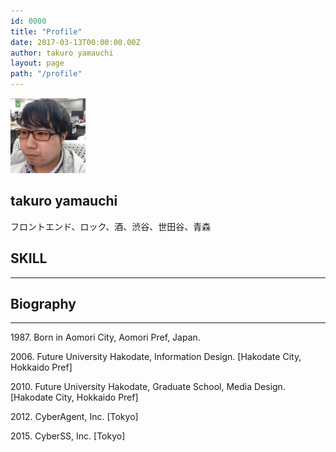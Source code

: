```yaml
---
id: 0000
title: "Profile"
date: 2017-03-13T00:00:00.00Z
author: takuro yamauchi
layout: page
path: "/profile"
---
```


<section class="text-xs-center">
  <div class="container">
    <img src="yamataku.jpg" alt="yamataku" class="rounded-circle mx-auto d-block" width="120px">
    <h1>takuro yamauchi</h1>
    <p class="lead text-muted">フロントエンド、ロック、酒、渋谷、世田谷、青森</p>
    <div class="service-box">
      <a href="https://github.com/tacrow"><i class="fa fa-github wow bounceIn" data-wow-duration="2.0s"></i></a>
      <a href="https://twitter.com/bluezz69"><i class="fa fa fa-twitter wow bounceIn" data-wow-duration="2.0s"></i></a>
      <a href="https://www.facebook.com/tacrow1969"><i class="fa fa fa-facebook wow bounceIn" data-wow-duration="2.0s"></i></a>
    </div>
  </div>
</section>

<section id="features" class="skill-container text-xs-center">
  <div class="container">
    <div class="row">
      <div class="col-lg-12 ">
        <h2 class="section-heading skill-title">SKILL </h2>
        <hr class="primary" />
      </div>
    </div>
  </div>
  <div class="container">
    <div class="row">
      <div class="col-lg-3 col-xs-6">
        <div class="service-box" data-toggle="tooltip" data-placement="top" title="HTML5">
          <i class="fa-4x devicons devicons-html5 wow bounceIn" data-wow-duration="2.0s"></i>
        </div>
      </div>
      <div class="col-lg-3 col-xs-6">
        <div class="service-box" data-toggle="tooltip" data-placement="top" title="CSS3">
          <i class="fa-4x devicons devicons-css3 wow bounceIn" data-wow-duration="2.0s"></i>
        </div>
      </div>
      <div class="col-lg-3 col-xs-6">
        <div class="service-box" data-toggle="tooltip" data-placement="top" title="JavaScript">
          <i class="fa-4x devicons devicons-javascript_badge wow bounceIn" data-wow-duration="2.0s"></i>
        </div>
      </div>
      <div class="col-lg-3 col-xs-6">
        <div class="service-box" data-toggle="tooltip" data-placement="top" title="Sass">
          <i class="fa-4x devicons devicons-sass wow bounceIn" data-wow-duration="2.0s"></i>
        </div>
      </div>
    </div>
    <div class="row">
      <div class="col-lg-3 col-xs-6">
        <div class="service-box" data-toggle="tooltip" data-placement="top" title="jquery">
          <i class="fa-4x devicons devicons-jquery wow bounceIn" data-wow-duration="2.0s"></i>
        </div>
      </div>
      <div class="col-lg-3 col-xs-6">
        <div class="service-box" data-toggle="tooltip" data-placement="top" title="React">
          <i class="fa-4x devicons devicons-react wow bounceIn" data-wow-duration="2.0s"></i>
        </div>
      </div>
      <div class="col-lg-3 col-xs-6">
        <div class="service-box" data-toggle="tooltip" data-placement="top" title="Angular">
          <i class="fa-4x devicons devicons-angular wow bounceIn" data-wow-duration="2.0s"></i>
        </div>
      </div>
      <div class="col-lg-3 col-xs-6">
        <div class="service-box" data-toggle="tooltip" data-placement="top" title="nodejs">
          <i class="fa-4x devicons devicons-nodejs wow bounceIn" data-wow-duration="2.0s"></i>
        </div>
      </div>
    </div>
    <div class="row">
      <div class="col-lg-3 col-xs-6">
        <div class="service-box" data-toggle="tooltip" data-placement="top" title="Gulp">
          <i class="fa-4x devicons devicons-gulp wow bounceIn" data-wow-duration="2.0s"></i>
        </div>
      </div>
      <div class="col-lg-3 col-xs-6">
        <div class="service-box" data-toggle="tooltip" data-placement="top" title="Sublime">
          <i class="fa-4x devicons devicons-sublime wow bounceIn" data-wow-duration="2.0s"></i>
        </div>
      </div>
      <div class="col-lg-3 col-xs-6">
        <div class="service-box" data-toggle="tooltip" data-placement="top" title="Git">
          <i class="fa-4x devicons devicons-git wow bounceIn" data-wow-duration="2.0s"></i>
        </div>
      </div>
    </div>
  </div>
</section>

<section id="features" class="text-xs-center">
  <div class="container">
    <div class="row">
      <div class="col-lg-12">
        <h2 class="section-heading">Biography</h2>
        <hr class="primary"/>
      </div>
    </div>
  </div>
  <div class="container">
    <div class="service-box">
    <p>1987. Born in Aomori City, Aomori Pref, Japan.</p>
    <p>2006. Future University Hakodate, Information Design. [Hakodate City, Hokkaido Pref]</p>
    <p>2010. Future University Hakodate, Graduate School, Media Design. [Hakodate City, Hokkaido Pref]</p>
    <p>2012. CyberAgent, Inc. [Tokyo]</p>
    <p>2015. CyberSS, Inc. [Tokyo]</p>
    </div>
  </div>
</section>
